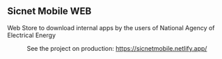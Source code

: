 ## Sicnet Mobile WEB

Web Store to download internal apps by the users of National Agency of Electrical Energy

<p align="center">
   See the project on production:
   <a href="https://sicnetmobile.netlify.app/" rel="noopener noreferrer" target='_blank'>https://sicnetmobile.netlify.app/</a>
</p>
